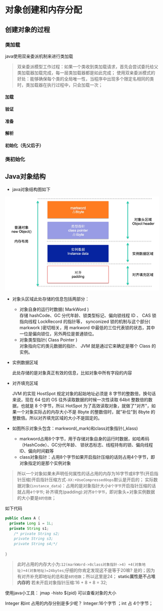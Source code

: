 # 对象创建和内存分配

## 创建对象的过程

### 类加载

java使用双亲委派机制来进行类加载
> 双亲委派模型工作过程：如果一个类收到类加载请求，首先会尝试委托给父类加载器加载完成，每一层类加载器都是如此完成；
> 使用双亲委派模式的好处：能够确保每个类的全局唯一性，当程序中出现多个限定名相同的类时，类加载器在执行过程中，只会加载一次；

#### 加载

#### 验证

#### 准备

#### 解析

#### 初始化（先父后子）

### 类初始化

## Java对象结构

- java对象结构图如下

![](./picture/java对象信息.png)

- 对象头区域此处存储的信息包括两部分：

  - 对象自身的运行时数据( MarkWord )  
    存储 hashCode、GC 分代年龄、锁类型标记、偏向锁线程 ID 、 CAS 锁指向线程 LockRecord 的指针等， synconized 锁的机制与这个部分( markwork )密切相关，用 markword
    中最低的三位代表锁的状态，其中一位是偏向锁位，另外两位是普通锁位。
  - 对象类型指针( Class Pointer )  
    对象指向它的类元数据的指针、 JVM 就是通过它来确定是哪个 Class 的实例。

- 实例数据区域

  此处存储的是对象真正有效的信息，比如对象中所有字段的内容

- 对齐填充区域

  JVM 的实现 HostSpot 规定对象的起始地址必须是 8 字节的整数倍，换句话来说，现在 64 位的 OS 往外读取数据的时候一次性读取 64bit 整数倍的数据，也就是 8 个字节，所以 HotSpot
  为了高效读取对象，就做了"对齐"，如果一个对象实际占的内存大小不是 8byte 的整数倍时，就"补位"到 8byte 的整数倍。所以对齐填充区域的大小不是固定的。


- 如图所示对象头包含：markword(_mark)和class对象指针(_klass)
  - markword占用8个字节，用于存储对象自身的运行时数据，如哈希码（HashCode）、GC分代年龄、 锁状态标志、线程持有的锁、偏向线程ID、偏向时间戳等
  - class对象指针：占用8个字节如果开启指针压缩的话则占用4个字节，即对象指定的是那个实例对象

> 所以一个对象如果未声明任何属性的话占用的内存为16字节或8字节(开启指针压缩)开启指针压缩方式`-XX:+UseCompressedOops`默认是开启的； 实际数据对象(`instance_data`)：占用的是对象指针大小`8个字节`开启指针压缩的话就占用`4个字节`; 补齐填充(padding):对齐`8个字节`，即对象头+对象实例数据的大小要是`8的倍数`；

如下代码

```java
public class A {
  private Long i = 1L;
  private String s1;
    /* private String s2;
    private String s3;
    private String s4;*/

}
```

> 此时占用的内存大小为:`12(markWord->8class对象指针->4) +4(对象地址)+4(对象地址)=24bytes`;仔细的你肯定发现这不是等于20嘛? 是的；因为有对齐补充即地址的总和是`8的倍数`；所以这里是24； **static属性是不占堆内存的**
若未开启对象指针压缩:16 + 8 + 8 = 32;

使用java小工具： jmap -histo ${pid} 可以查看对象的大小

Integer 和int 占用的内存分别是多少呢？ Integer:16个字节 ；int 占 4个字节；



